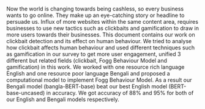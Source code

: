Now the world is changing towards being cashless, so every business wants to go online.
They make up an eye-catching story or headline to persuade us.
Influx of more websites within the same content area, requires businesses to use new tactics such as clickbaits and gamification to draw in more users towards their businesses.
This document contains our work on clickbait detection and its effect on human behaviour.
We tried to analyse how clickbait affects human behaviour and used different techniques such as gamification in our survey to get more user engagement, unified 3 different but related fields (clickbait, Fogg Behaviour Model and gamification) in this work.
We worked with one resource rich language English and one resource poor language Bengali and proposed a computational model to implement Fogg Behaviour Model.
As a result our Bengali model (bangla-BERT-base) beat our best English model (BERT-base-uncased) in accuracy.
We got accuracy of 88% and 95% for both of our English and Bengali models respectively.
